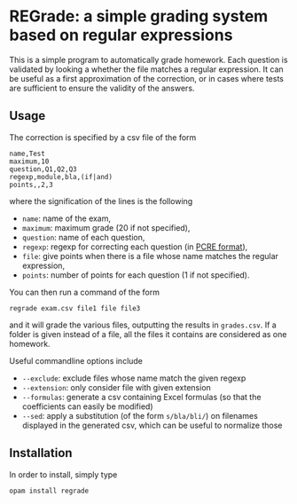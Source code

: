 # REGrade: a simple grading system based on regular expressions

This is a simple program to automatically grade homework. Each question is validated by looking a whether the file matches a regular expression. It can be useful as a first approximation of the correction, or in cases where tests are sufficient to ensure the validity of the answers.

## Usage

The correction is specified by a csv file of the form

```csv
name,Test
maximum,10
question,Q1,Q2,Q3
regexp,module,bla,(if|and)
points,,2,3
```

where the signification of the lines is the following

- `name`: name of the exam,
- `maximum`: maximum grade (20 if not specified),
- `question`: name of each question,
- `regexp`: regexp for correcting each question (in [PCRE format](https://en.wikipedia.org/wiki/Perl_Compatible_Regular_Expressions)),
- `file`: give points when there is a file whose name matches the regular expression,
- `points`: number of points for each question (1 if not specified).

You can then run a command of the form

```shell
regrade exam.csv file1 file file3
```

and it will grade the various files, outputting the results in `grades.csv`. If a folder is given instead of a file, all the files it contains are considered as one homework.

Useful commandline options include

- `--exclude`: exclude files whose name match the given regexp
- `--extension`: only consider file with given extension
- `--formulas`: generate a csv containing Excel formulas (so that the coefficients can easily be modified)
- `--sed`: apply a substitution (of the form `s/bla/bli/`) on filenames displayed in the generated csv, which can be useful to normalize those

## Installation

In order to install, simply type

```bash
opam install regrade
```
